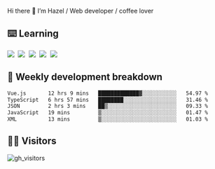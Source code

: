 
Hi there 👋 I’m Hazel / Web developer / coffee lover

## ⌨️ Learning

<samp>
 <a href="https://github.com/vuejs/core"><img src="https://api.iconify.design/logos:vue.svg" /></a>
  <a href="https://github.com/vuejs/core"><img src="https://api.iconify.design/logos:react.svg" /></a>
  <a href="https://github.com/vitejs/vite"><img src="https://api.iconify.design/logos:vitejs.svg" /></a>
  <a href="https://github.com/microsoft/TypeScript"><img src="https://api.iconify.design/logos:typescript-icon.svg" /></a> 
  <a href="https://github.com/unocss/unocss"><img src="https://api.iconify.design/logos:unocss.svg" /></a>
  

</samp>


## 🦀 Weekly development breakdown

<!--START_SECTION:waka-->

```txt
Vue.js       12 hrs 9 mins   █████████████▓░░░░░░░░░░░   54.97 %
TypeScript   6 hrs 57 mins   ████████░░░░░░░░░░░░░░░░░   31.46 %
JSON         2 hrs 3 mins    ██▒░░░░░░░░░░░░░░░░░░░░░░   09.33 %
JavaScript   19 mins         ▒░░░░░░░░░░░░░░░░░░░░░░░░   01.47 %
XML          13 mins         ▒░░░░░░░░░░░░░░░░░░░░░░░░   01.03 %
```

<!--END_SECTION:waka-->
## 👬🏻 Visitors

![gh_visitors](https://profile-counter.glitch.me/Hazel-Lin/count.svg)

